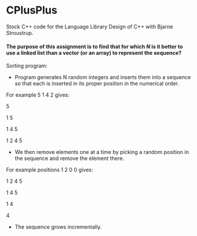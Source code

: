 # CPlusPlus
Stock C++ code for the Language Library Design of C++ with Bjarne Stroustrup.

#### The purpose of this assignment is to find that for which *N* is it better to use a linked list than a vector (or an array) to represent the sequence?

Sorting program:
- Program generates N random integers and inserts them into a sequence so that each is inserted in its proper position in the numerical order.

For example 5 1 4 2 gives:

5

1 5

1 4 5

1 2 4 5

- We then remove elements one at a time by picking a random position in the sequence and remove the element there.

For example positions 1 2 0 0 gives:

1 2 4 5

1 4 5

1 4

4

- The sequence grows incrementally. 

